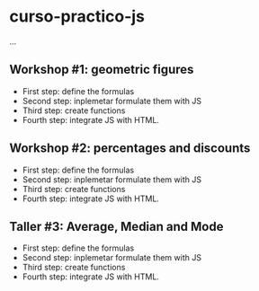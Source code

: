 # curso-practico-js

...

## Workshop #1: geometric figures

- First step: define the formulas
- Second step: inplemetar formulate them with JS
- Third step: create functions
- Fourth step: integrate JS with HTML. 

## Workshop #2: percentages and discounts

- First step: define the formulas
- Second step: inplemetar formulate them with JS
- Third step: create functions
- Fourth step: integrate JS with HTML.



## Taller #3: Average, Median and Mode

- First step: define the formulas
- Second step: inplemetar formulate them with JS
- Third step: create functions
- Fourth step: integrate JS with HTML.